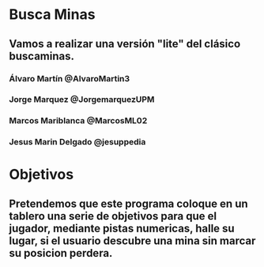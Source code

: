 # Busca Minas

## Vamos a realizar una versión "lite" del clásico buscaminas.

### Álvaro Martín @AlvaroMartin3 
### Jorge Marquez @JorgemarquezUPM
### Marcos Mariblanca @MarcosML02 
### Jesus Marin Delgado @jesuppedia

# Objetivos

## Pretendemos que este programa coloque en un tablero una serie de objetivos para que el jugador, mediante pistas numericas, halle su lugar, si el usuario descubre una mina sin marcar su posicion perdera.
